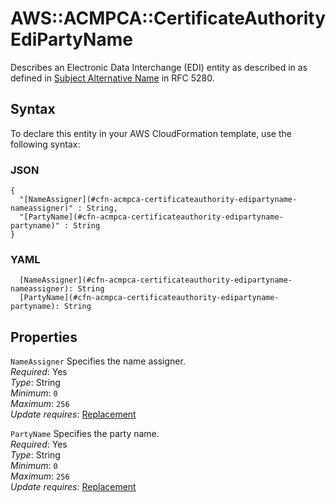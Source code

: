 # AWS::ACMPCA::CertificateAuthority EdiPartyName<a name="aws-properties-acmpca-certificateauthority-edipartyname"></a>

Describes an Electronic Data Interchange \(EDI\) entity as described in as defined in [Subject Alternative Name](https://datatracker.ietf.org/doc/html/rfc5280) in RFC 5280\.

## Syntax<a name="aws-properties-acmpca-certificateauthority-edipartyname-syntax"></a>

To declare this entity in your AWS CloudFormation template, use the following syntax:

### JSON<a name="aws-properties-acmpca-certificateauthority-edipartyname-syntax.json"></a>

```
{
  "[NameAssigner](#cfn-acmpca-certificateauthority-edipartyname-nameassigner)" : String,
  "[PartyName](#cfn-acmpca-certificateauthority-edipartyname-partyname)" : String
}
```

### YAML<a name="aws-properties-acmpca-certificateauthority-edipartyname-syntax.yaml"></a>

```
  [NameAssigner](#cfn-acmpca-certificateauthority-edipartyname-nameassigner): String
  [PartyName](#cfn-acmpca-certificateauthority-edipartyname-partyname): String
```

## Properties<a name="aws-properties-acmpca-certificateauthority-edipartyname-properties"></a>

`NameAssigner` <a name="cfn-acmpca-certificateauthority-edipartyname-nameassigner"></a>
Specifies the name assigner\.  
_Required_: Yes  
_Type_: String  
_Minimum_: `0`  
_Maximum_: `256`  
_Update requires_: [Replacement](https://docs.aws.amazon.com/AWSCloudFormation/latest/UserGuide/using-cfn-updating-stacks-update-behaviors.html#update-replacement)

`PartyName` <a name="cfn-acmpca-certificateauthority-edipartyname-partyname"></a>
Specifies the party name\.  
_Required_: Yes  
_Type_: String  
_Minimum_: `0`  
_Maximum_: `256`  
_Update requires_: [Replacement](https://docs.aws.amazon.com/AWSCloudFormation/latest/UserGuide/using-cfn-updating-stacks-update-behaviors.html#update-replacement)
